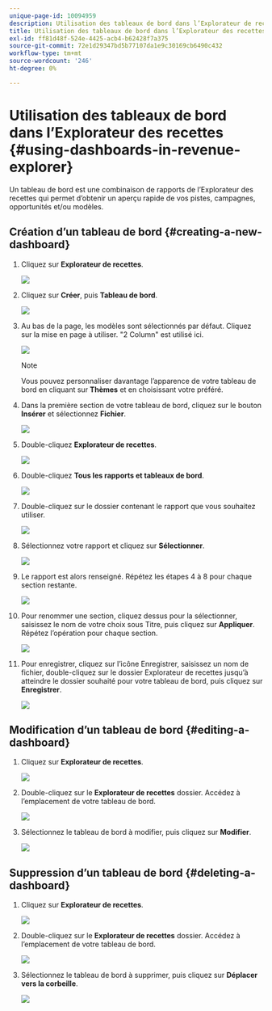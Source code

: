 ```yaml
---
unique-page-id: 10094959
description: Utilisation des tableaux de bord dans l’Explorateur de recettes - Documents Marketo - Documentation du produit
title: Utilisation des tableaux de bord dans l’Explorateur des recettes
exl-id: ff81d48f-524e-4425-acb4-b62428f7a375
source-git-commit: 72e1d29347bd5b77107da1e9c30169cb6490c432
workflow-type: tm+mt
source-wordcount: '246'
ht-degree: 0%

---
```


# Utilisation des tableaux de bord dans l’Explorateur des recettes {#using-dashboards-in-revenue-explorer}

Un tableau de bord est une combinaison de rapports de l’Explorateur des recettes qui permet d’obtenir un aperçu rapide de vos pistes, campagnes, opportunités et/ou modèles.

## Création d’un tableau de bord {#creating-a-new-dashboard}

1. Cliquez sur **Explorateur de recettes**.

   ![](assets/one.png)

1. Cliquez sur **Créer**, puis **Tableau de bord**.

   ![](assets/two.png)

1. Au bas de la page, les modèles sont sélectionnés par défaut. Cliquez sur la mise en page à utiliser. &quot;2 Column&quot; est utilisé ici.

   ![](assets/three.png)

   >[!NOTE]
   >
   >Vous pouvez personnaliser davantage l’apparence de votre tableau de bord en cliquant sur **Thèmes** et en choisissant votre préféré.

1. Dans la première section de votre tableau de bord, cliquez sur le bouton **Insérer** et sélectionnez **Fichier**.

   ![](assets/four.png)

1. Double-cliquez **Explorateur de recettes**.

   ![](assets/five.png)

1. Double-cliquez **Tous les rapports et tableaux de bord**.

   ![](assets/six.png)

1. Double-cliquez sur le dossier contenant le rapport que vous souhaitez utiliser.

   ![](assets/seven.png)

1. Sélectionnez votre rapport et cliquez sur **Sélectionner**.

   ![](assets/eight.png)

1. Le rapport est alors renseigné. Répétez les étapes 4 à 8 pour chaque section restante.

   ![](assets/nine.png)

1. Pour renommer une section, cliquez dessus pour la sélectionner, saisissez le nom de votre choix sous Titre, puis cliquez sur **Appliquer**. Répétez l’opération pour chaque section.

   ![](assets/ten.png)

1. Pour enregistrer, cliquez sur l’icône Enregistrer, saisissez un nom de fichier, double-cliquez sur le dossier Explorateur de recettes jusqu’à atteindre le dossier souhaité pour votre tableau de bord, puis cliquez sur **Enregistrer**.

   ![](assets/eleven.png)

## Modification d’un tableau de bord {#editing-a-dashboard}

1. Cliquez sur **Explorateur de recettes**.

   ![](assets/one.png)

1. Double-cliquez sur le **Explorateur de recettes** dossier. Accédez à l’emplacement de votre tableau de bord.

   ![](assets/thirteen.png)

1. Sélectionnez le tableau de bord à modifier, puis cliquez sur **Modifier**.

   ![](assets/fourteen.png)

## Suppression d’un tableau de bord {#deleting-a-dashboard}

1. Cliquez sur **Explorateur de recettes**.

   ![](assets/one.png)

1. Double-cliquez sur le **Explorateur de recettes** dossier. Accédez à l’emplacement de votre tableau de bord.

   ![](assets/thirteen.png)

1. Sélectionnez le tableau de bord à supprimer, puis cliquez sur **Déplacer vers la corbeille**.

   ![](assets/fifteen.png)
